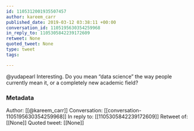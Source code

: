 ```yaml
---
id: 1105312001935507457
author: kareem_carr
published_date: 2019-03-12 03:38:11 +00:00
conversation_id: 1105195630354259968
in_reply_to: 1105305842239172609
retweet: None
quoted_tweet: None
type: tweet
tags:

---
```


@yudapearl Interesting. Do you mean “data science” the way people currently mean it, or a completely new academic field?

### Metadata

Author: [[@kareem_carr]]
Conversation: [[conversation-1105195630354259968]]
In reply to: [[1105305842239172609]]
Retweet of: [[None]]
Quoted tweet: [[None]]
